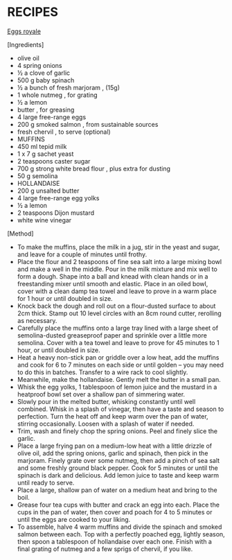 # RECIPES

[Eggs royale](https://www.jamieoliver.com/recipes/egg-recipes/martin-freeman-s-eggs-royale/)

[Ingredients]

* olive oil
* 4 spring onions
* ½ a clove of garlic
* 500 g baby spinach
* ½ a bunch of fresh marjoram , (15g)
* 1 whole nutmeg , for grating
* ½ a lemon
* butter , for greasing
* 4 large free-range eggs
* 200 g smoked salmon , from sustainable sources
* fresh chervil , to serve (optional)
* MUFFINS
* 450 ml tepid milk
* 1 x 7 g sachet yeast
* 2 teaspoons caster sugar
* 700 g strong white bread flour , plus extra for dusting
* 50 g semolina
* HOLLANDAISE
* 200 g unsalted butter
* 4 large free-range egg yolks
* ½ a lemon
* 2 teaspoons Dijon mustard
* white wine vinegar

[Method]

* To make the muffins, place the milk in a jug, stir in the yeast and sugar, and leave for a couple of minutes until frothy.
* Place the flour and 2 teaspoons of fine sea salt into a large mixing bowl and make a well in the middle. Pour in the milk mixture and mix well to form a dough. Shape into a ball and knead with clean hands or in a freestanding mixer until smooth and elastic. Place in an oiled bowl, cover with a clean damp tea towel and leave to prove in a warm place for 1 hour or until doubled in size.
* Knock back the dough and roll out on a flour-dusted surface to about 2cm thick. Stamp out 10 level circles with an 8cm round cutter, rerolling as necessary.
* Carefully place the muffins onto a large tray lined with a large sheet of semolina-dusted greaseproof paper and sprinkle over a little more semolina. Cover with a tea towel and leave to prove for 45 minutes to 1 hour, or until doubled in size.
* Heat a heavy non-stick pan or griddle over a low heat, add the muffins and cook for 6 to 7 minutes on each side or until golden – you may need to do this in batches. Transfer to a wire rack to cool slightly.
* Meanwhile, make the hollandaise. Gently melt the butter in a small pan.
* Whisk the egg yolks, 1 tablespoon of lemon juice and the mustard in a heatproof bowl set over a shallow pan of simmering water.
* Slowly pour in the melted butter, whisking constantly until well combined. Whisk in a splash of vinegar, then have a taste and season to perfection. Turn the heat off and keep warm over the pan of water, stirring occasionally. Loosen with a splash of water if needed.
* Trim, wash and finely chop the spring onions. Peel and finely slice the garlic.
* Place a large frying pan on a medium-low heat with a little drizzle of olive oil, add the spring onions, garlic and spinach, then pick in the marjoram. Finely grate over some nutmeg, then add a pinch of sea salt and some freshly ground black pepper. Cook for 5 minutes or until the spinach is dark and delicious. Add lemon juice to taste and keep warm until ready to serve.
* Place a large, shallow pan of water on a medium heat and bring to the boil.
* Grease four tea cups with butter and crack an egg into each. Place the cups in the pan of water, then cover and poach for 4 to 5 minutes or until the eggs are cooked to your liking.
* To assemble, halve 4 warm muffins and divide the spinach and smoked salmon between each. Top with a perfectly poached egg, lightly season, then spoon a tablespoon of hollandaise over each one. Finish with a final grating of nutmeg and a few sprigs of chervil, if you like.
